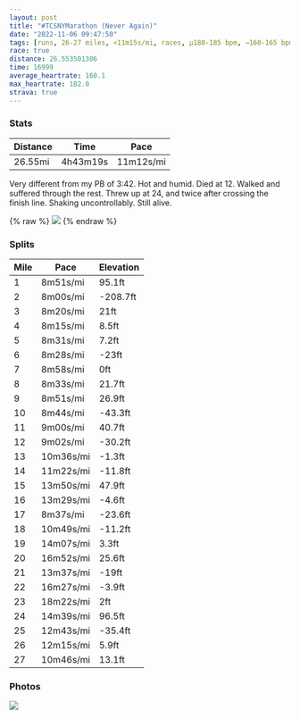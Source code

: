 ```yaml
---
layout: post
title: "#TCSNYMarathon (Never Again)"
date: "2022-11-06 09:47:50"
tags: [runs, 26-27 miles, <11m15s/mi, races, μ180-185 bpm, →160-165 bpm]
race: true
distance: 26.553501306
time: 16999
average_heartrate: 160.1
max_heartrate: 182.0
strava: true
---
```


### Stats

| Distance | Time | Pace |
|----------|------|------|
|26.55mi|4h43m19s|11m12s/mi|

Very different from my PB of 3:42. Hot and humid. Died at 12. Walked and suffered through the rest. Threw up at 24, and twice after crossing the finish line. Shaking uncontrollably. Still alive.

{% raw %}
<img src='https://maps.googleapis.com/maps/api/staticmap?maptype=roadmap&path=enc:_ayvFp{_cM]eFu@uE}Qoy@kD_N_F{UyGsXyIcb@iAqDuAgC_HkGgFkGgE_CyCgCsDmA{@bCJd@|EdEoDrJYn@[Bc{Buq@{SySuk@gn@qdAkgAaUoUqAs@Io@cOkO{@qAeBcBaCyAkJoIkLsHYs@a_@{Yac@gXyHsDaD}BDi@wFqA}C~BqE|@wC_i@[kBMwH_@eB_@iPkA{NMsG}D{p@iJlA_XnCaEdAiKz@sAb@mKz@kGpGeD|E{CzBaIzJuArA_BDU`Be@hAqBpC{@JaPaByBu@[y@oKaEcI}Ee[w\_DoEqCiBmFoHuGuG{CeGwUzLcCp@{BbBoF~A]o@{@gJe@yB}Al@cFj@iO~A{R|As\qHuD[Ox@JzAK~@y@zCIxAiY_H}BoBJaCxCyXl@yCXkCGw@n@W^{Dy@qB_FcEc@sAsIcHGn@aAvAYNAh@{BxDSz@Tl@YtBu@vBiA|A_@~DYR[|@KfAe@v@u@\iA~Bi@rAIrAi@h@An@T\UFa@fCm@v@ShAYLg@hCMrAClB_@d@EfAq@|BArB^nACtAwEdGaB|D_BfAe@t@_AfD}@NNz@c@~A?~AoAbEc@vDi@f@R~AkBjDIcBFs@^_AwEmDsJ_G{@OBRsPcNaFoBsB{BwE{CeN_IcIsGS\e@[JPa@E}H}GwB{Ag@BoAuAi]}TOa@oAWiLaJs[_ScAcAoBw@mG_FkDyA}DoDsRkM}JcGmKuHgEsB_DsCOo@aDw@{EeE}@oAkB{DeCiHaE_KgGkEoC{AYDeD`Jk@n@cHuDiASkC~Gm@h@oJsEw@Xa@pAJr@nErCjAnBqGzJcBrFu@rAg@jC?~HQjC}A`HJZ`LfHdDrC`HlExE`CbEbDdDvBvCnAbDlCAhAaB`G^`@|Bx@rAtAtFpDN[[G`@kAlBeDxCnBzBn@fJzGZp@|CpAt@~@|BdAZp@fDzAzA~AtAn@At@pAn@Zj@fFnBzAbBlB^xDzCjHzDxBpCbGbD`ApAfHdDx@z@vAb@hLzHhAdA@hAzK`HhBnB\`AUfIzAxENFF_@@r@PV|I|EPl@fCzC`CvAnDn@vAz@bDNfBzDfD|CfB?zCgAvDnAbBnBpBnEbChAnAjAb@p@fAtDh@^vBv@hDHvF_BvAA|Bv@bCnBQnB?jAi@rBEbBm@bDgATW`@m@tCs@hFoDlGUxCa@|@aDp@kBaBaAuBkBu@eB_BoHaLaEiB&key=AIzaSyC1MId7bFpkLXNAaYhBSTb8jLyiSqzbDtM&size=800x800&markers=color:yellow|label:S|40.60192,-74.06025&markers=color:green|label:F|40.77263000000011,-73.97681000000009'>
{% endraw %}

### Splits

| Mile | Pace | Elevation |
|------|------|-----------|
|1|8m51s/mi|95.1ft|
|2|8m00s/mi|-208.7ft|
|3|8m20s/mi|21ft|
|4|8m15s/mi|8.5ft|
|5|8m31s/mi|7.2ft|
|6|8m28s/mi|-23ft|
|7|8m58s/mi|0ft|
|8|8m33s/mi|21.7ft|
|9|8m51s/mi|26.9ft|
|10|8m44s/mi|-43.3ft|
|11|9m00s/mi|40.7ft|
|12|9m02s/mi|-30.2ft|
|13|10m36s/mi|-1.3ft|
|14|11m22s/mi|-11.8ft|
|15|13m50s/mi|47.9ft|
|16|13m29s/mi|-4.6ft|
|17|8m37s/mi|-23.6ft|
|18|10m49s/mi|-11.2ft|
|19|14m07s/mi|3.3ft|
|20|16m52s/mi|25.6ft|
|21|13m37s/mi|-19ft|
|22|16m27s/mi|-3.9ft|
|23|18m22s/mi|2ft|
|24|14m39s/mi|96.5ft|
|25|12m43s/mi|-35.4ft|
|26|12m15s/mi|5.9ft|
|27|10m46s/mi|13.1ft|

### Photos
<img src='https://dgtzuqphqg23d.cloudfront.net/jVnmTxAdg1d5ej6VYCgczogz42Lr-vf0NVkMDzQeQaU-571x768.jpg'>

